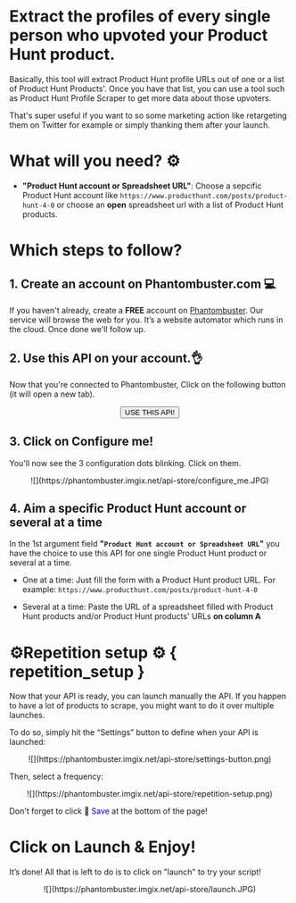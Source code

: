 # Extract the profiles of every single person who upvoted your Product Hunt product.

Basically, this tool will extract Product Hunt profile URLs out of one or a list of Product Hunt Products'.
Once you have that list, you can use a tool such as Product Hunt Profile Scraper to get more data about those upvoters.

That's super useful if you want to so some marketing action like retargeting them on Twitter for example or simply thanking them after your launch.

# What will you need? ⚙️ 
- **"Product Hunt account or Spreadsheet URL"**: Choose a sepcific Product Hunt account like `https://www.producthunt.com/posts/product-hunt-4-0` or choose an **open** spreadsheet url with a list of Product Hunt products.

# Which steps to follow?
## 1. Create an account on Phantombuster.com 💻
If you haven't already, create a **FREE** account on [Phantombuster](https://phantombuster.com/register). Our service will browse the web for you. It’s a website automator which runs in the cloud. Once done we'll follow up.

 
## 2. Use this API on your account.👌
Now that you're connected to Phantombuster, Click on the following button (it will open a new tab).

<center><button type="button" class="btn btn-warning callToAction" onclick="useThisApi()">USE THIS API!</button></center>

## 3. Click on Configure me!
You'll now see the 3 configuration dots blinking. Click on them.

<center>![](https://phantombuster.imgix.net/api-store/configure_me.JPG)</center>

## 4. Aim a specific Product Hunt account or several at a time
In the 1st argument field **"`Product Hunt account or Spreadsheet URL`"** you have the choice to use this API for one single Product Hunt product or several at a time.

* One at a time: Just fill the form with a Product Hunt product URL. For example: `https://www.producthunt.com/posts/product-hunt-4-0`

* Several at a time: Paste the URL of a spreadsheet filled with Product Hunt products and/or Product Hunt products' URLs **on column A**
# ⚙️️Repetition setup ⚙️ { repetition_setup }

Now that your API is ready, you can launch manually the API. If you happen to have a lot of products to scrape, you might want to do it over multiple launches.

To do so, simply hit the “Settings” button to define when your API is launched:

<center>![](https://phantombuster.imgix.net/api-store/settings-button.png)</center>

Then, select a frequency:

<center>![](https://phantombuster.imgix.net/api-store/repetition-setup.png)</center>

Don't forget to click 💾 <span style="color:blue">Save</span> at the bottom of the page!

# Click on Launch & Enjoy!
It’s done! All that is left to do is to click on "launch" to try your script!
<center>![](https://phantombuster.imgix.net/api-store/launch.JPG)</center>